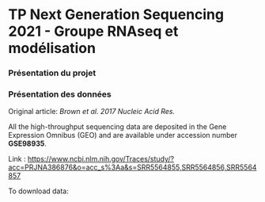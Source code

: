 # TP Next Generation Sequencing 2021 - Groupe RNAseq et modélisation

### Présentation du projet


### Présentation des données 
Original article: *Brown et al. 2017 Nucleic Acid Res.* 

All the high-throughput sequencing data are deposited in the Gene Expression Omnibus (GEO) and are available under accession number **GSE98935**.

Link : https://www.ncbi.nlm.nih.gov/Traces/study/?acc=PRJNA386876&o=acc_s%3Aa&s=SRR5564855,SRR5564856,SRR5564857

To download data: 





